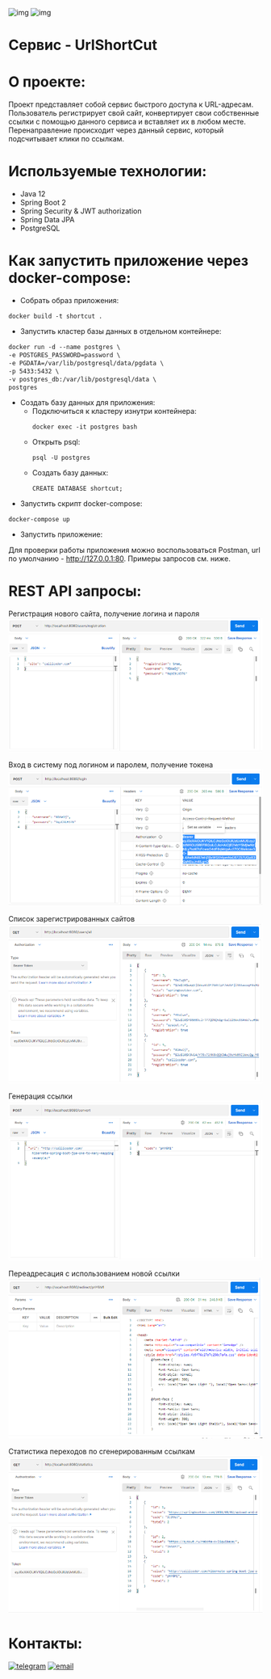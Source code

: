 ![img](https://img.shields.io/docker/cloud/automated/forcety/job4j_url_shortcut) 
![img](https://img.shields.io/docker/cloud/build/forcety/job4j_url_shortcut)

Сервис - UrlShortCut
=========================================



**О проекте:**
==
Проект представляет собой сервис быстрого доступа к URL-адресам.
Пользователь регистрирует свой сайт, конвертирует свои собственные ссылки с помощью данного сервиса и вставляет их в любом месте.
Перенаправление происходит через данный сервис, который подсчитывает клики по ссылкам.

**Используемые технологии:**
==
- Java 12
- Spring Boot 2
- Spring Security & JWT authorization
- Spring Data JPA
- PostgreSQL

**Как запустить приложение через docker-compose:**
==
- Собрать образ приложения:
```
docker build -t shortcut .
```

- Запустить кластер базы данных в отдельном контейнере:
```
docker run -d --name postgres \
-e POSTGRES_PASSWORD=password \
-e PGDATA=/var/lib/postgresql/data/pgdata \
-p 5433:5432 \
-v postgres_db:/var/lib/postgresql/data \
postgres
```

- Создать базу данных для приложения:
  + Подключиться к кластеру изнутри контейнера:
    ```
    docker exec -it postgres bash
    ```
  + Открыть psql:
    ```
    psql -U postgres
    ```
  + Создать базу данных:
    ```
    CREATE DATABASE shortcut;
    ```
- Запустить скрипт docker-compose:
```
docker-compose up
```

- Запустить приложение:

Для проверки работы приложения можно воспользоваться Postman, url по умолчанию - http://127.0.0.1:80.
Примеры запросов см. ниже.

**REST API запросы:**
==
Регистрация нового сайта, получение логина и пароля
![ScreenShot](images/2021-11-04_233326.png)

Вход в систему под логином и паролем, получение токена
![ScreenShot](images/2021-11-04_233617.png)

Список зарегистрированных сайтов
![ScreenShot](images/2021-11-04_233815.png)

Генерация ссылки
![ScreenShot](images/2021-11-04_234332.png)

Переадресация с использованием новой ссылки
![ScreenShot](images/2021-11-04_234704.png)

Статистика переходов по сгенерированным ссылкам
![ScreenShot](images/2021-11-04_234812.png)

**Контакты:**
==
[![telegram](https://img.shields.io/badge/Telegram-gray?style=for-the-badge&logo=Telegram&logoColor=white)](https://t.me/pavlovilyaru)
[![email](https://img.shields.io/badge/Mail.Ru-blue?style=for-the-badge&logo=Mail.Ru&logoColor=white)](mailto:ilya.pavlov@list.ru)

